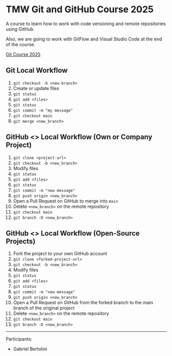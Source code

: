 # TMW Git and GitHub Course 2025



A course to learn how to work with code versioning and remote repositories using GitHub.

Also, we are going to work with GitFlow and Visual Studio Code at the end of the course.

[Git Course 2025](youtube.com/@teomewhy)

## Git Local Workflow  

01. `git checkout -b <new-branch>`  
02. Create or update files  
03. `git status`  
04. `git add <files>`  
05. `git status`  
06. `git commit -m "my message"`  
07. `git checkout main`  
08. `git merge <new_branch>`  

## GitHub <> Local Workflow (Own or Company Project)  

01. `git clone <project-url>`  
02. `git checkout -b <new_branch>`  
03. Modify files  
04. `git status`  
05. `git add <files>`  
06. `git status`  
07. `git commit -m "new message"`  
08. `git push origin <new_branch>`  
09. Open a Pull Request on GitHub to merge into `main`  
10. Delete `<new_branch>` on the remote repository  
11. `git checkout main`  
12. `git branch -D <new_branch>`  

## GitHub <> Local Workflow (Open-Source Projects)  

01. Fork the project to your own GitHub account  
02. `git clone <forked-project-url>`  
03. `git checkout -b <new_branch>`  
04. Modify files  
05. `git status`  
06. `git add <files>`  
07. `git status`  
08. `git commit -m "new message"`  
09. `git push origin <new_branch>`  
10. Open a Pull Request on GitHub from the forked branch to the main branch of the original project  
11. Delete `<new_branch>` on the remote repository  
12. `git checkout main`  
13. `git branch -D <new_branch>`  


---


Participants:

- Gabriel Bertolini






